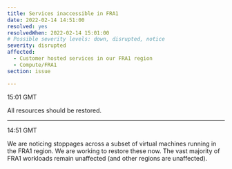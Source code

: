 ```yaml
---
title: Services inaccessible in FRA1
date: 2022-02-14 14:51:00
resolved: yes
resolvedWhen: 2022-02-14 15:01:00
# Possible severity levels: down, disrupted, notice
severity: disrupted
affected:
  - Customer hosted services in our FRA1 region
  - Compute/FRA1
section: issue

---
```


15:01 GMT

All resources should be restored.

---

14:51 GMT

We are noticing stoppages across a subset of virtual machines running in the FRA1 region. We are working to restore these now. The vast majority of FRA1 workloads remain unaffected (and other regions are unaffected).
